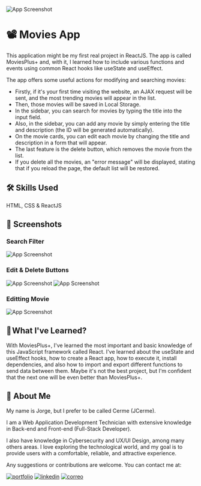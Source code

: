 ![App Screenshot](https://www.jcerme.com/other/MoviesPlus1.png)

# 📽️ Movies App

This application might be my first real project in ReactJS. The app is called MoviesPlus+ and, with it, I learned how to include various functions and events using common React hooks like useState and useEffect.

The app offers some useful actions for modifying and searching movies:

- Firstly, if it's your first time visiting the website, an AJAX request will be sent, and the most trending movies will appear in the list.
- Then, those movies will be saved in Local Storage.
- In the sidebar, you can search for movies by typing the title into the input field.
- Also, in the sidebar, you can add any movie by simply entering the title and description (the ID will be generated automatically).
- On the movie cards, you can edit each movie by changing the title and description in a form that will appear.
- The last feature is the delete button, which removes the movie from the list.
- If you delete all the movies, an "error message" will be displayed, stating that if you reload the page, the default list will be restored.


## 🛠 Skills Used
HTML, CSS & ReactJS


## 📸 Screenshots
### Search Filter
![App Screenshot](https://www.jcerme.com/other/MoviesPlus2.png)
### Edit & Delete Buttons
![App Screenshot](https://www.jcerme.com/other/MoviesPlus6.png)
![App Screenshot](https://www.jcerme.com/other/MoviesPlus8.png)
### Editting Movie
![App Screenshot](https://www.jcerme.com/other/MoviesPlus7.png)



## 📖 What I've Learned?

With MoviesPlus+, I've learned the most important and basic knowledge of this JavaScript framework called React. I've learned about the useState and useEffect hooks, how to create a React app, how to execute it, install dependencies, and also how to import and export different functions to send data between them. Maybe it's not the best project, but I'm confident that the next one will be even better than MoviesPlus+.


## 🚀 About Me
My name is Jorge, but I prefer to be called Cerme (JCerme).

I am a Web Application Development Technician with extensive knowledge in Back-end and Front-end (Full-Stack Developer).

I also have knowledge in Cybersecurity and UX/UI Design, among many others areas. I love exploring the technological world, and my goal is to provide users with a comfortable, reliable, and attractive experience.

Any suggestions or contributions are welcome.
You can contact me at:

[![portfolio](https://img.shields.io/badge/https://jcerme.com-5f17ce?style=for-the-badge&logo=ko-fi&logoColor=white)](https://jcerme.com/)
[![linkedin](https://img.shields.io/badge/jorge_cermeno-0A66C2?style=for-the-badge&logo=linkedin&logoColor=white)](www.linkedin.com/in/jorge-cermeno)
[![correo](https://img.shields.io/badge/contact@jcerme.com-red?style=for-the-badge&logo=gmail&logoColor=white)](mailto:contact@jcerme.com)
